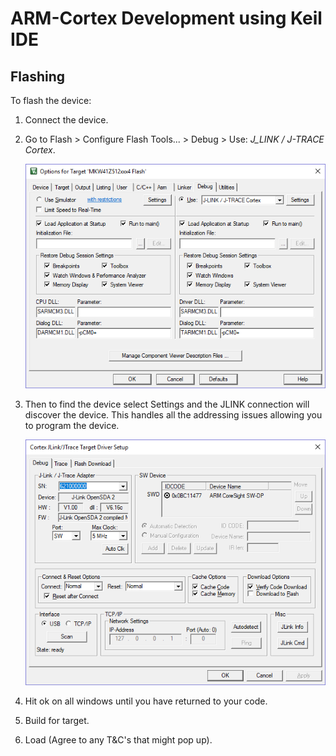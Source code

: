 # ARM-Cortex Development using Keil IDE

## Flashing

To flash the device:

1. Connect the device.
2. Go to Flash > Configure Flash Tools... > Debug > Use: *J_LINK / J-TRACE Cortex*.

    ![Flash Config](img/flash-config.png)

3. Then to find the device select Settings and the JLINK connection will discover the device. This handles all the addressing issues allowing you to program the device.

    ![j-link](img/j-link.png)

4. Hit ok on all windows until you have returned to your code.
5. Build for target.
6. Load (Agree to any T&C's that might pop up).
